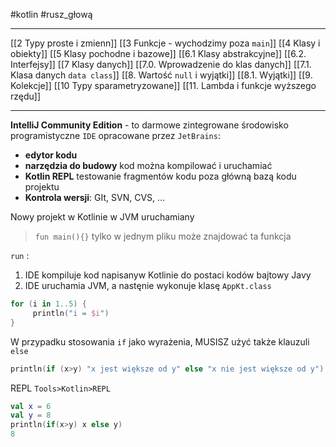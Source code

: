 #kotlin #rusz_głową 

---
[[2 Typy proste i zmienn]]
[[3 Funkcje - wychodzimy poza `main`]]
[[4 Klasy i obiekty]]
[[5 Klasy pochodne i bazowe]]
[[6.1 Klasy abstrakcyjne]]
[[6.2. Interfejsy]]
[[7 Klasy danych]]
[[7.0. Wprowadzenie do  klas danych]]
[[7.1. Klasa danych `data class`]]
[[8. Wartość `null` i  wyjątki]]
[[8.1. Wyjątki]]
[[9. Kolekcje]]
[[10 Typy sparametryzowane]]
[[11. Lambda i funkcje wyższego rzędu]]











----------
**IntelliJ Community Edition** - to darmowe zintegrowane środowisko programistyczne `IDE` opracowane przez `JetBrains`:
- **edytor kodu**
- **narzędzia do budowy** kod można kompilować i uruchamiać
- **Kotlin REPL** testowanie fragmentów kodu poza główną bazą kodu projektu
- **Kontrola wersji**: GIt, SVN, CVS, ...

Nowy projekt w Kotlinie w JVM uruchamiany

> `fun main(){}` tylko w jednym pliku może znajdować ta funkcja

`run` :
1. IDE kompiluje kod napisanyw Kotlinie do postaci kodów bajtowy Javy
2. IDE uruchamia JVM, a nastęnie wykonuje klasę `AppKt.class`

```kotlin
for (i in 1..5) {  
     println("i = $i")  
}


```

W przypadku stosowania `if` jako wyrażenia, MUSISZ użyć także klauzuli `else`
```kotlin
println(if (x>y) "x jest większe od y" else "x nie jest większe od y")
```

REPL
`Tools>Kotlin>REPL`
```kotlin
val x = 6
val y = 8
println(if(x>y) x else y)
8
```












